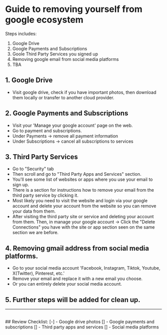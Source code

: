 # Guide to removing yourself from google ecosystem

Steps includes:
1. Google Drive
2. Google Payments and Subscriptions
3. Goole Third Party Services you signed up
4. Removing google email from social media platforms
5. TBA

## 1. Google Drive
- Visit google drive, check if you have important photos, then download them locally or transfer to another cloud provider.

## 2. Google Payments and Subscriptions
- Visit your 'Manage your google account' page on the web.
- Go to payment and subscriptions.
- Under Payments -> remove all payment information
- Under Subscriptions -> cancel all subscriptions to services

## 3. Third Party Services
- Go to "Security" tab
- Then scroll and go to "Third Party Apps and Services" section.
- You'll see some list of websites or apps where you use your email to sign up.
- There is a section for instructions how to remove your email from the third party service by clicking it.
- Most likely you need to visit the website and login via your google account and delete your account from the website so you can remove your data from them.
- After visiting the third party site or service and deleting your account from them. Then, in manage your google account -> Click the "Delete Connections" you have with the site or app section seen on the same section we are before.

## 4. Removing gmail address from social media platforms.
- Go to your social media account 'Facebook, Instagram, Tiktok, Youtube, X(Twitter), Pinterest, etc.'
- Remove your email and replace it with a new email you choose.
- Or you can entirely delete your social media account.
  

## 5. Further steps will be added for clean up.



<hr>
<br>
## Review Checklist:
[-] - Google drive photos
[] - Google payments and subscriptions
[] - Third party apps and services
[] - Social media platforms

